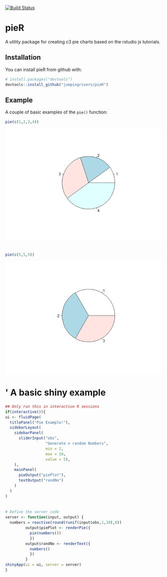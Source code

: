 <!-- README.md is generated from README.Rmd. Please edit that file -->
[![Build Status](https://travis-ci.org/jumpingrivers/pieR.svg?branch=master)](https://travis-ci.org/jumpingrivers/pieR)

pieR
====

A utility package for creating c3 pie charts based on the rstudio js tutorials.

Installation
------------

You can install pieR from github with:

``` r
# install.packages("devtools")
devtools::install_github("jumpingrivers/pieR")
```

Example
-------

A couple of basic examples of the `pie()` function:

``` r
pie(c(1,2,3,4))
```

![](README-example-1.png)

``` r

pie(c(5,5,5))
```

![](README-example-2.png)

' A basic shiny example
=======================

``` r
## Only run this in interactive R sessions
if(interactive()){
ui <- fluidPage(
  titlePanel("Pie Example!"),
  sidebarLayout(
    sidebarPanel(
      sliderInput("obs", 
                  "Generate n random Numbers", 
                  min = 2, 
                  max = 10, 
                  value = 5),
    ),
    mainPanel(
      pieOutput("piePlot"),
      textOutput("randNo")
    )
  )
)


# Define the server code
server <- function(input, output) {
  numbers = reactive(round(runif(input$obs,1,10),0))
         output$piePlot <- renderPie({
           pie(numbers())
           })
         output$randNo <- renderText({
           numbers()
           })
         }
shinyApp(ui = ui, server = server)
}
```
